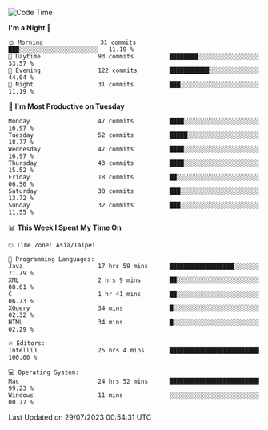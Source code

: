 <!--START_SECTION:waka-->
![Code Time](http://img.shields.io/badge/Code%20Time-284%20hrs%2021%20mins-blue)

**I'm a Night 🦉** 

```text
🌞 Morning                31 commits          ███░░░░░░░░░░░░░░░░░░░░░░   11.19 % 
🌆 Daytime                93 commits          ████████░░░░░░░░░░░░░░░░░   33.57 % 
🌃 Evening                122 commits         ███████████░░░░░░░░░░░░░░   44.04 % 
🌙 Night                  31 commits          ███░░░░░░░░░░░░░░░░░░░░░░   11.19 % 
```
📅 **I'm Most Productive on Tuesday** 

```text
Monday                   47 commits          ████░░░░░░░░░░░░░░░░░░░░░   16.97 % 
Tuesday                  52 commits          █████░░░░░░░░░░░░░░░░░░░░   18.77 % 
Wednesday                47 commits          ████░░░░░░░░░░░░░░░░░░░░░   16.97 % 
Thursday                 43 commits          ████░░░░░░░░░░░░░░░░░░░░░   15.52 % 
Friday                   18 commits          ██░░░░░░░░░░░░░░░░░░░░░░░   06.50 % 
Saturday                 38 commits          ███░░░░░░░░░░░░░░░░░░░░░░   13.72 % 
Sunday                   32 commits          ███░░░░░░░░░░░░░░░░░░░░░░   11.55 % 
```


📊 **This Week I Spent My Time On** 

```text
🕑︎ Time Zone: Asia/Taipei

💬 Programming Languages: 
Java                     17 hrs 59 mins      ██████████████████░░░░░░░   71.79 % 
XML                      2 hrs 9 mins        ██░░░░░░░░░░░░░░░░░░░░░░░   08.61 % 
C                        1 hr 41 mins        ██░░░░░░░░░░░░░░░░░░░░░░░   06.73 % 
XQuery                   34 mins             █░░░░░░░░░░░░░░░░░░░░░░░░   02.32 % 
HTML                     34 mins             █░░░░░░░░░░░░░░░░░░░░░░░░   02.29 % 

🔥 Editors: 
IntelliJ                 25 hrs 4 mins       █████████████████████████   100.00 % 

💻 Operating System: 
Mac                      24 hrs 52 mins      █████████████████████████   99.23 % 
Windows                  11 mins             ░░░░░░░░░░░░░░░░░░░░░░░░░   00.77 % 
```


 Last Updated on 29/07/2023 00:54:31 UTC
<!--END_SECTION:waka-->
